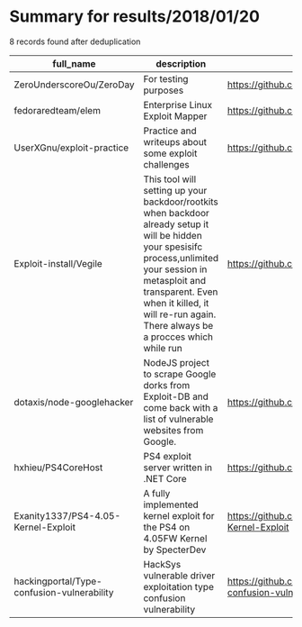 
# Summary for results/2018/01/20
    
8 records found after deduplication

| full_name | description | html_url | matched_list | matched_count | pushed_at | size | stargazers_count | language | forks_count | vul_ids |
|--------------------------------------------|------------------------------------------------------------------------------------------------------------------------------------------------------------------------------------------------------------------------------------------------------------------|---------------------------------------------------------------|----------------------------------|-----------------|---------------------------|--------|--------------------|------------|---------------|-----------|
| ZeroUnderscoreOu/ZeroDay | For testing purposes | https://github.com/ZeroUnderscoreOu/ZeroDay | ['zeroday'] | 1 | 2018-01-20 02:22:23+00:00 | 45 | 0 | JavaScript | 0 | [] |
| fedoraredteam/elem | Enterprise Linux Exploit Mapper | https://github.com/fedoraredteam/elem | ['exploit'] | 1 | 2018-01-20 20:32:07+00:00 | 8940 | 29 | Python | 4 | [] |
| UserXGnu/exploit-practice | Practice and writeups about some exploit challenges | https://github.com/UserXGnu/exploit-practice | ['exploit'] | 1 | 2018-01-20 00:16:47+00:00 | 2412 | 1 | C | 1 | [] |
| Exploit-install/Vegile | This tool will setting up your backdoor/rootkits when backdoor already setup it will be hidden your spesisifc process,unlimited your session in metasploit and transparent. Even when it killed, it will re-run again. There always be a procces which while run | https://github.com/Exploit-install/Vegile | ['metasploit module OR payload'] | 1 | 2018-01-20 05:57:31+00:00 | 32 | 17 | Shell | 10 | [] |
| dotaxis/node-googlehacker | NodeJS project to scrape Google dorks from Exploit-DB and come back with a list of vulnerable websites from Google. | https://github.com/dotaxis/node-googlehacker | ['exploit'] | 1 | 2018-01-20 11:55:15+00:00 | 10 | 0 | JavaScript | 2 | [] |
| hxhieu/PS4CoreHost | PS4 exploit server written in .NET Core | https://github.com/hxhieu/PS4CoreHost | ['exploit'] | 1 | 2018-01-20 12:49:20+00:00 | 585 | 0 | C# | 0 | [] |
| Exanity1337/PS4-4.05-Kernel-Exploit | A fully implemented kernel exploit for the PS4 on 4.05FW Kernel by SpecterDev | https://github.com/Exanity1337/PS4-4.05-Kernel-Exploit | ['exploit'] | 1 | 2018-01-20 11:13:02+00:00 | 21 | 0 | JavaScript | 0 | [] |
| hackingportal/Type-confusion-vulnerability | HackSys vulnerable driver exploitation type confusion vulnerability | https://github.com/hackingportal/Type-confusion-vulnerability | ['exploit'] | 1 | 2018-01-20 14:04:16+00:00 | 5 | 1 | Python | 0 | [] |

